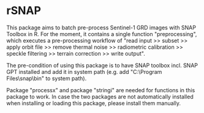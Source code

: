 # rSNAP

This package aims to batch pre-process Sentinel-1 GRD images with SNAP Toolbox in R. For the moment, it contains a single function "preprocessing", which executes a pre-processing workflow of "read input >> subset >> apply orbit file >> remove thermal noise >> radiometric calibration >> speckle filtering >> terrain correction >> write output". 

The pre-condition of using this package is to have SNAP toolbox incl. SNAP GPT installed and add it in system path (e.g. add "C:\Program Files\snap\bin\" to system path).

Package "processx" and package "stringi" are needed for functions in this package to work. In case the two packages are not automatically installed when installing or loading this package, please install them manually.

